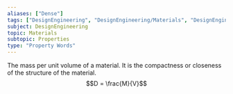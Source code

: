 ```yaml
---
aliases: ["Dense"]
tags: ["DesignEngineering", "DesignEngineering/Materials", "DesignEngineering/Materials/Properties", "DesignEngineering/Materials/Properties/PropertyWords"]
subject: DesignEngineering
topic: Materials
subtopic: Properties
type: "Property Words"
---
```


The mass per unit volume of a material. It is the compactness or closeness of the structure of the material.
$$D = \frac{M}{V}$$